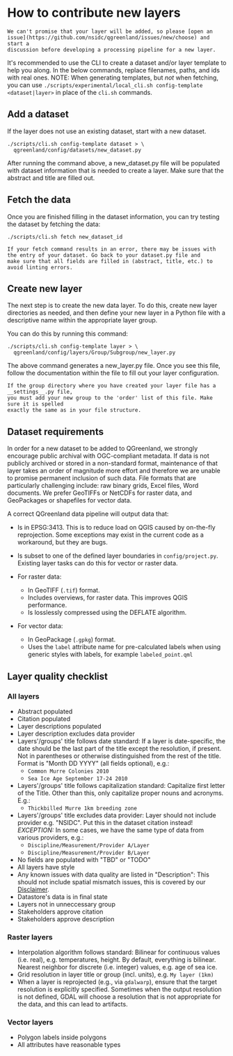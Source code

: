 # How to contribute new layers

```{note}
We can't promise that your layer will be added, so please [open an
issue](https://github.com/nsidc/qgreenland/issues/new/choose) and start a
discussion before developing a processing pipeline for a new layer. 
```

It's recommended to use the CLI to create a dataset and/or layer template to
help you along. In the below commands, replace filenames, paths, and ids with
real ones. NOTE: When generating templates, but _not_ when fetching, you can
use `./scripts/experimental/local_cli.sh config-template <dataset|layer>` in
place of the `cli.sh` commands.

## Add a dataset

If the layer does not use an existing dataset, start with a new dataset.

```
./scripts/cli.sh config-template dataset > \
  qgreenland/config/datasets/new_dataset.py
```
After running the command above, a new_dataset.py file will 
be populated with dataset information that is needed to create 
a layer. Make sure that the abstract and title are filled out.

## Fetch the data
Once you are finished filling in the dataset information, you can try 
testing the dataset by fetching the data:

```
./scripts/cli.sh fetch new_dataset_id
```
```{note}
If your fetch command results in an error, there may be issues with 
the entry of your dataset. Go back to your dataset.py file and 
make sure that all fields are filled in (abstract, title, etc.) to avoid linting errors.
```

## Create new layer

The next step is to create the new data layer. To do this, create new layer 
directories as needed, and then define your new layer in a Python file with 
a descriptive name within the appropriate layer group.

You can do this by running this command:
```
./scripts/cli.sh config-template layer > \
  qgreenland/config/layers/Group/Subgroup/new_layer.py
```

The above command generates a new_layer.py file. Once you see this file,
follow the documentation within the file to fill out your layer configuration.

```{note}
If the group directory where you have created your layer file has a __settings__.py file,
you must add your new group to the 'order' list of this file. Make sure it is spelled 
exactly the same as in your file structure.
```

## Dataset requirements

In order for a new dataset to be added to QGreenland, we strongly encourage
public archival with OGC-compliant metadata. If data is not publicly archived
or stored in a non-standard format, maintenance of that layer takes an order of
magnitude more effort and therefore we are unable to promise permanent
inclusion of such data. File formats that are particularly challenging include:
raw binary grids, Excel files, Word documents. We prefer GeoTIFFs or NetCDFs
for raster data, and GeoPackages or shapefiles for vector data. 

A correct QGreenland data pipeline will output data that:

* Is in EPSG:3413. This is to reduce load on QGIS caused by on-the-fly
  reprojection. Some exceptions may exist in the current code as a workaround,
  but they are bugs.

* Is subset to one of the defined layer boundaries in `config/project.py`.
  Existing layer tasks can do this for vector or raster data.

* For raster data:
  * In GeoTIFF (`.tif`) format.
  * Includes overviews, for raster data. This improves QGIS performance.
  * Is losslessly compressed using the DEFLATE algorithm.

* For vector data:
  * In GeoPackage (`.gpkg`) format.
  * Uses the `label` attribute name for pre-calculated labels when using
    generic styles with labels, for example `labeled_point.qml`


## Layer quality checklist

### All layers

- Abstract populated
- Citation populated
- Layer descriptions populated
- Layer description excludes data provider
- Layers'/groups' title follows date standard: If a layer is date-specific, the date
  should be the last part of the title except the resolution, if present. Not in
  parentheses or otherwise distinguished from the rest of the title. Format is "Month
  DD YYYY" (all fields optional), e.g.:
    - `Common Murre Colonies 2010`
    - `Sea Ice Age September 17-24 2010`
- Layers'/groups' title follows capitalization standard: Capitalize first letter of the
  Title. Other than this, only capitalize proper nouns and acronyms. E.g.:
    - `Thickbilled Murre 1km breeding zone`
- Layers'/groups' title excludes data provider: Layer should not include provider e.g.
  "NSIDC". Put this in the dataset citation instead! _EXCEPTION:_ In some cases, we have
  the same type of data from various providers, e.g.:
    - `Discipline/Measurement/Provider A/Layer`
    - `Discipline/Measurement/Provider B/Layer`
- No fields are populated with "TBD" or "TODO"
- All layers have style
- Any known issues with data quality are listed in "Description": This should not
  include spatial mismatch issues, this is covered by our [Disclaimer](/disclaimer.md).
- Datastore's data is in final state
- Layers not in unneccessary group
- Stakeholders approve citation
- Stakeholders approve description


### Raster layers

- Interpolation algorithm follows standard: Bilinear for continuous values (i.e. real),
  e.g. temperatures, height. By default, everything is bilinear. Nearest neighbor for
  discrete (i.e. integer) values, e.g. age of sea ice.
- Grid resolution in layer title or group (incl. units), e.g. `My layer (1km)`
- When a layer is reprojected (e.g., via `gdalwarp`), ensure that the
  target resolution is explicitly specified. Sometimes when the output resolution is not
  defined, GDAL will choose a resolution that is not appropriate for the data, and this
  can lead to artifacts.


### Vector layers

- Polygon labels inside polygons
- All attributes have reasonable types
